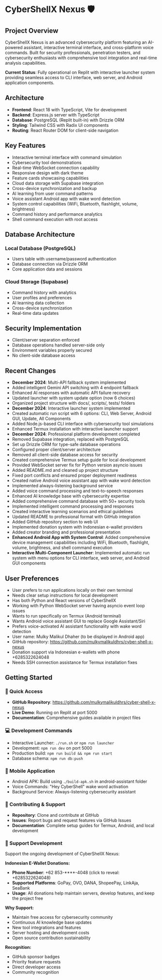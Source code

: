 # CyberShellX Nexus 🛡️

## Project Overview
CyberShellX Nexus is an advanced cybersecurity platform featuring an AI-powered assistant, interactive terminal interface, and cross-platform voice commands. Built for security professionals, penetration testers, and cybersecurity enthusiasts with comprehensive tool integration and real-time analysis capabilities.

**Current Status**: Fully operational on Replit with interactive launcher system providing seamless access to CLI interface, web server, and Android application components.

## Architecture
- **Frontend**: React 18 with TypeScript, Vite for development
- **Backend**: Express.js server with TypeScript
- **Database**: PostgreSQL (Replit built-in) with Drizzle ORM
- **Styling**: Tailwind CSS with Radix UI components
- **Routing**: React Router DOM for client-side navigation

## Key Features
- Interactive terminal interface with command simulation
- Cybersecurity tool demonstrations
- Real-time WebSocket connection capability
- Responsive design with dark theme
- Feature cards showcasing capabilities
- Cloud data storage with Supabase integration
- Cross-device synchronization and backup
- AI learning from user command patterns
- Voice assistant Android app with wake word detection
- System control capabilities (WiFi, Bluetooth, flashlight, volume, brightness)
- Command history and performance analytics
- Shell command execution with root access

## Database Architecture
### Local Database (PostgreSQL)
- Users table with username/password authentication
- Database connection via Drizzle ORM
- Core application data and sessions

### Cloud Storage (Supabase)
- Command history with analytics
- User profiles and preferences
- AI learning data collection
- Cross-device synchronization
- Real-time data updates

## Security Implementation
- Client/server separation enforced
- Database operations handled server-side only
- Environment variables properly secured
- No client-side database access

## Recent Changes
- **December 2024**: Multi-API fallback system implemented
- Added intelligent Gemini API switching with 4 endpoint fallback
- Enhanced AI responses with automatic API failure recovery
- Updated launcher with system update option (now 6 choices)
- Organized project structure with docs/, scripts/, tests/ folders
- **December 2024**: Interactive launcher system implemented
- Created automatic run script with 6 options: CLI, Web Server, Android GUI, Update, All Components
- Added Node.js-based CLI interface with cybersecurity tool simulations
- Enhanced Termux installation with interactive launcher support
- **December 2024**: Professional platform development completed
- Removed Supabase integration, replaced with PostgreSQL
- Set up Drizzle ORM for type-safe database operations
- Configured proper client/server architecture
- Removed all client-side database access for security
- Created comprehensive Termux setup guide for local development
- Provided WebSocket server fix for Python version asyncio issues
- Added README.md and cleaned up project structure
- Fixed port conflicts and ensured proper deployment readiness
- Created native Android voice assistant app with wake word detection
- Implemented always-listening background service
- Added voice command processing and text-to-speech responses
- Enhanced AI knowledge base with cybersecurity expertise
- Added comprehensive command database with 50+ security tools
- Implemented intelligent command processing and responses
- Created interactive learning scenarios and ethical guidelines
- Updated README to professional format with GitHub integration
- Added GitHub repository section to web UI
- Implemented donation system with Indonesian e-wallet providers
- Added creator branding and professional presentation
- **Enhanced Android App with System Control**: Added comprehensive device management capabilities including WiFi, Bluetooth, flashlight, volume, brightness, and shell command execution
- **Interactive Multi-Component Launcher**: Implemented automatic run system with menu options for CLI interface, web server, and Android GUI components

## User Preferences
- User prefers to run applications locally on their own terminal
- Needs clear setup instructions for local development
- Has both Python and React versions of CyberShellX
- Working with Python WebSocket server having asyncio event loop issues
- Wants to run specifically on Termux (Android terminal)
- Wants Android voice assistant GUI to replace Google Assistant/Siri
- Prefers voice-activated AI assistant functionality with wake word detection
- User name: Mulky Malikul Dhaher (to be displayed in Android app)
- GitHub repository: https://github.com/mulkymalikuldhrs/cyber-shell-x-nexus
- Donation support via Indonesian e-wallets with phone +6285322624048
- Needs SSH connection assistance for Termux installation fixes

## Getting Started

### 🚀 Quick Access
- **GitHub Repository**: https://github.com/mulkymalikuldhrs/cyber-shell-x-nexus
- **Live Demo**: Running on Replit at port 5000
- **Documentation**: Comprehensive guides available in project files

### 💻 Development Commands
- Interactive Launcher: `./run.sh` or `npm run launcher`
- Development: `npm run dev` on port 5000
- Production build: `npm run build && npm run start`
- Database schema: `npm run db:push`

### 📱 Mobile Application
- Android APK: Build using `./build-apk.sh` in android-assistant folder
- Voice Commands: "Hey CyberShell" wake word activation
- Background Service: Always-listening cybersecurity assistant

### 🤝 Contributing & Support
- **Repository**: Clone and contribute at GitHub
- **Issues**: Report bugs and request features via GitHub Issues
- **Documentation**: Complete setup guides for Termux, Android, and local development

### 💝 Support Development
Support the ongoing development of CyberShellX Nexus:

**Indonesian E-Wallet Donations:**
- **Phone Number**: +62 853-****-4048 (click to reveal: +6285322624048)
- **Supported Platforms**: GoPay, OVO, DANA, ShopeePay, LinkAja, SeaBank
- **Usage**: All donations help maintain servers, develop features, and keep the project free

**Why Support:**
- Maintain free access for cybersecurity community
- Continuous AI knowledge base updates
- New tool integrations and features
- Server hosting and development costs
- Open source contribution sustainability

**Recognition:**
- GitHub sponsor badges
- Priority feature requests
- Direct developer access
- Community recognition